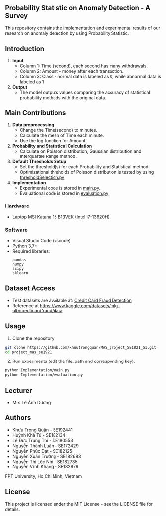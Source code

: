 ## Probability Statistic on Anomaly Detection - A Survey
This repository contains the implementation and experimental results of our research on anomaly detection by using Probability Statistic.

## Introduction
1. **Input**
   - Column 1: Time (second), each second has many withdrawals.
   - Column 2: Amount - money after each transaction.
   - Column 3: Class - normal data is labeled as 0, while abnormal data is labeled as 1
2. **Output**
   - The model outputs values comparing the accuracy of statistical probability methods with the original data.

## Main Contributions

1. **Data preprocessing**
   - Change the Time(second) to minutes.
   - Calculate the mean of Time each minute.
   - Use the log function for Amount.
2. **Probability and Statistical Calculation**
   - Calculate on Poisson distribution, Gaussian distribution and Interquartile Range method.
3. **Default Thresholds Setup**
   - Set the threshold(s) for each Probability and Statistical method.
   - Optimizational threholds of Poisson distribution is tested by using [thresholdSelection.py](Implementation/thresholdSelection.py)
4. **Implementation**
   - Experimental code is stored in [main.py](Implementation/main.py).
   - Evaluational code is stored in [evaluation.py](Implementation/evaluation.py)

### Hardware
- Laptop MSI Katana 15 B13VEK (Intel i7-13620H)

### Software
- Visual Studio Code (vscode)
- Python 3.7+
- Required libraries:
  ```
  pandas
  numpy
  scipy
  sklearn
  ```

## Dataset Access

- Test datasets are available at: [Credit Card Fraud Detection](Dataset/creditcard.csv)
- Reference at https://www.kaggle.com/datasets/mlg-ulb/creditcardfraud/data

## Usage

1. Clone the repository:
```bash
git clone https://github.com/khuutrongquan/MAS_project_SE1821_G1.git
cd project_mas_se1921
```

2. Run experiments (edit the file_path and corresponding key):
```bash
python Implementation/main.py
python Implementation/evaluation.py
```

## Lecturer
- Mrs Lê Ánh Dương

## Authors
- Khưu Trọng Quân - SE192441
- Huỳnh Khả Tú - SE182134
- Lê Đức Trung Thi - DE180553
- Nguyễn Thành Luân - SE172429
- Nguyễn Phúc Đạt - SE182125
- Nguyễn Xuân Trường - SE182688
- Nguyễn Thị Lộc Nhi - SE182735
- Nguyễn Vĩnh Khang - SE182879

FPT University, Ho Chi Minh, Vietnam

## License
This project is licensed under the MIT License - see the LICENSE file for details.

